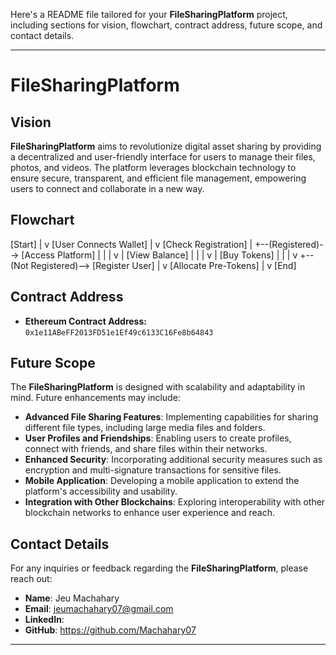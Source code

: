 Here's a README file tailored for your **FileSharingPlatform** project, including sections for vision, flowchart, contract address, future scope, and contact details.

---

# FileSharingPlatform

## Vision
**FileSharingPlatform** aims to revolutionize digital asset sharing by providing a decentralized and user-friendly interface for users to manage their files, photos, and videos. The platform leverages blockchain technology to ensure secure, transparent, and efficient file management, empowering users to connect and collaborate in a new way.

## Flowchart
[Start]
   |
   v
[User Connects Wallet]
   |
   v
[Check Registration]
   |
   +--(Registered)--> [Access Platform]
   |                   |
   |                   v
   |               [View Balance]
   |                   |
   |                   v
   |               [Buy Tokens]
   |                   |
   |                   v
   +--(Not Registered)--> [Register User]
                           |
                           v
                      [Allocate Pre-Tokens]
                           |
                           v
                        [End]


## Contract Address
- **Ethereum Contract Address:** `0x1e11ABeFF2013FD51e1Ef49c6133C16Fe8b64843`  

## Future Scope
The **FileSharingPlatform** is designed with scalability and adaptability in mind. Future enhancements may include:
- **Advanced File Sharing Features**: Implementing capabilities for sharing different file types, including large media files and folders.
- **User Profiles and Friendships**: Enabling users to create profiles, connect with friends, and share files within their networks.
- **Enhanced Security**: Incorporating additional security measures such as encryption and multi-signature transactions for sensitive files.
- **Mobile Application**: Developing a mobile application to extend the platform's accessibility and usability.
- **Integration with Other Blockchains**: Exploring interoperability with other blockchain networks to enhance user experience and reach.

## Contact Details
For any inquiries or feedback regarding the **FileSharingPlatform**, please reach out:

- **Name**: Jeu Machahary
- **Email**: jeumachahary07@gmail.com
- **LinkedIn**: 
- **GitHub**: https://github.com/Machahary07

---
